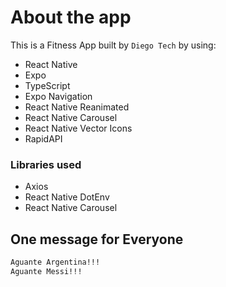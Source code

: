 # About the app

This is a Fitness App built by `Diego Tech` by using:

- React Native
- Expo
- TypeScript
- Expo Navigation
- React Native Reanimated
- React Native Carousel
- React Native Vector Icons
- RapidAPI

### Libraries used

- Axios
- React Native DotEnv
- React Native Carousel

## One message for Everyone

```bash
Aguante Argentina!!!
Aguante Messi!!!
```